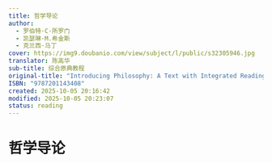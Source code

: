```yaml
---
title: 哲学导论
author:
  - 罗伯特·C·所罗门
  - 凯瑟琳·M.希金斯
  - 克兰西·马丁
cover: https://img9.doubanio.com/view/subject/l/public/s32305946.jpg
translator: 陈高华
sub-title: 综合原典教程
original-title: "Introducing Philosophy: A Text with Integrated Readings, 11e"
ISBN: "9787201143408"
created: 2025-10-05 20:16:42
modified: 2025-10-05 20:23:07
status: reading
---
```


# 哲学导论


